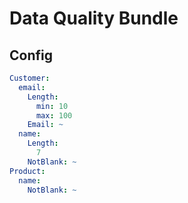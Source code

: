 # Data Quality Bundle

## Config

```yaml
Customer:
  email:
    Length:
      min: 10
      max: 100
    Email: ~
  name:
    Length:
      7
    NotBlank: ~
Product:
  name:
    NotBlank: ~
```
